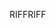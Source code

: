 <span data-ttu-id="3100e-101">RIFF</span><span class="sxs-lookup"><span data-stu-id="3100e-101">RIFF</span></span>